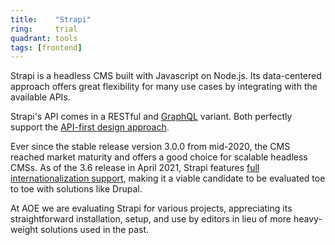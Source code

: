 ```yaml
---
title:    "Strapi"
ring:     trial
quadrant: tools
tags: [frontend]
---
```


Strapi is a headless CMS built with Javascript on Node.js.
Its data-centered approach offers great flexibility for many use cases by integrating with the available APIs.

Strapi's API comes in a RESTful and [GraphQL](/methods-and-patterns/graphql.html) variant.
Both perfectly support the [API-first design approach](/methods-and-patterns/api-first-design-approach.html).

Ever since the stable release version 3.0.0 from mid-2020, the CMS reached market maturity and offers a good choice for scalable headless CMSs.
As of the 3.6 release in April 2021, Strapi features [full internationalization support](https://strapi.io/blog/announcing-content-internationalization-v3-6), making it a viable candidate to be evaluated toe to toe with solutions like Drupal.

At AOE we are evaluating Strapi for various projects, appreciating its straightforward installation, setup, and use by editors in lieu of more heavy-weight solutions used in the past.
